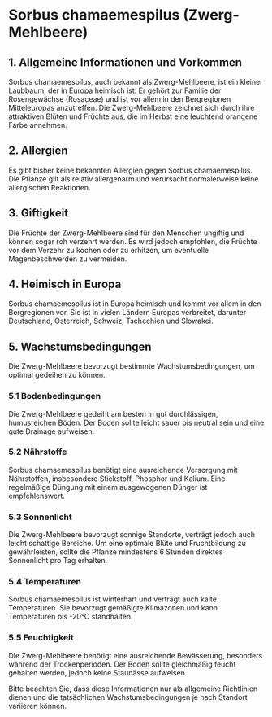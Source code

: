 # Sorbus chamaemespilus (Zwerg-Mehlbeere)

## 1. Allgemeine Informationen und Vorkommen
Sorbus chamaemespilus, auch bekannt als Zwerg-Mehlbeere, ist ein kleiner Laubbaum, der in Europa heimisch ist. Er gehört zur Familie der Rosengewächse (Rosaceae) und ist vor allem in den Bergregionen Mitteleuropas anzutreffen. Die Zwerg-Mehlbeere zeichnet sich durch ihre attraktiven Blüten und Früchte aus, die im Herbst eine leuchtend orangene Farbe annehmen.

## 2. Allergien
Es gibt bisher keine bekannten Allergien gegen Sorbus chamaemespilus. Die Pflanze gilt als relativ allergenarm und verursacht normalerweise keine allergischen Reaktionen.

## 3. Giftigkeit
Die Früchte der Zwerg-Mehlbeere sind für den Menschen ungiftig und können sogar roh verzehrt werden. Es wird jedoch empfohlen, die Früchte vor dem Verzehr zu kochen oder zu erhitzen, um eventuelle Magenbeschwerden zu vermeiden.

## 4. Heimisch in Europa
Sorbus chamaemespilus ist in Europa heimisch und kommt vor allem in den Bergregionen vor. Sie ist in vielen Ländern Europas verbreitet, darunter Deutschland, Österreich, Schweiz, Tschechien und Slowakei.

## 5. Wachstumsbedingungen
Die Zwerg-Mehlbeere bevorzugt bestimmte Wachstumsbedingungen, um optimal gedeihen zu können.

### 5.1 Bodenbedingungen
Die Zwerg-Mehlbeere gedeiht am besten in gut durchlässigen, humusreichen Böden. Der Boden sollte leicht sauer bis neutral sein und eine gute Drainage aufweisen.

### 5.2 Nährstoffe
Sorbus chamaemespilus benötigt eine ausreichende Versorgung mit Nährstoffen, insbesondere Stickstoff, Phosphor und Kalium. Eine regelmäßige Düngung mit einem ausgewogenen Dünger ist empfehlenswert.

### 5.3 Sonnenlicht
Die Zwerg-Mehlbeere bevorzugt sonnige Standorte, verträgt jedoch auch leicht schattige Bereiche. Um eine optimale Blüte und Fruchtbildung zu gewährleisten, sollte die Pflanze mindestens 6 Stunden direktes Sonnenlicht pro Tag erhalten.

### 5.4 Temperaturen
Sorbus chamaemespilus ist winterhart und verträgt auch kalte Temperaturen. Sie bevorzugt gemäßigte Klimazonen und kann Temperaturen bis -20°C standhalten.

### 5.5 Feuchtigkeit
Die Zwerg-Mehlbeere benötigt eine ausreichende Bewässerung, besonders während der Trockenperioden. Der Boden sollte gleichmäßig feucht gehalten werden, jedoch keine Staunässe aufweisen.

Bitte beachten Sie, dass diese Informationen nur als allgemeine Richtlinien dienen und die tatsächlichen Wachstumsbedingungen je nach Standort variieren können.
